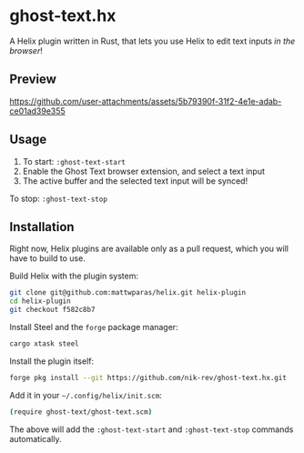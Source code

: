 # ghost-text.hx

A Helix plugin written in Rust, that lets you use Helix to edit text inputs *in the browser*!

## Preview

https://github.com/user-attachments/assets/5b79390f-31f2-4e1e-adab-ce01ad39e355

## Usage

1. To start: `:ghost-text-start` 
1. Enable the Ghost Text browser extension, and select a text input
1. The active buffer and the selected text input will be synced!

To stop: `:ghost-text-stop`

## Installation

Right now, Helix plugins are available only as a pull request, which you will have to build to use.

Build Helix with the plugin system:

```sh
git clone git@github.com:mattwparas/helix.git helix-plugin
cd helix-plugin
git checkout f582c8b7
```

Install Steel and the `forge` package manager:

```sh
cargo xtask steel
```

Install the plugin itself:

```sh
forge pkg install --git https://github.com/nik-rev/ghost-text.hx.git
```

Add it in your `~/.config/helix/init.scm`:

```sh
(require ghost-text/ghost-text.scm)
```

The above will add the `:ghost-text-start` and `:ghost-text-stop` commands automatically.
